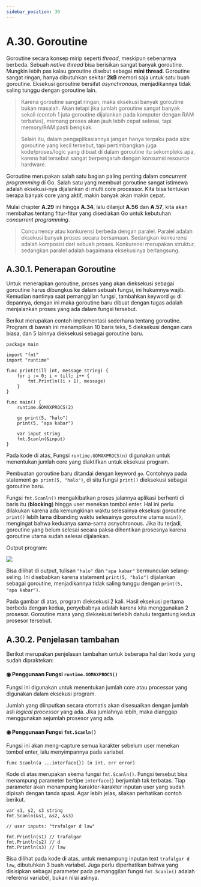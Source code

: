 ```yaml
---
sidebar_position: 30
---
```


# A.30. Goroutine


Goroutine secara konsep mirip seperti  _thread_, meskipun sebenarnya berbeda. Sebuah  _native thread_  bisa berisikan sangat banyak goroutine. Mungkin lebih pas kalau goroutine disebut sebagai  **mini thread**. Goroutine sangat ringan, hanya dibutuhkan sekitar  **2kB**  memori saja untuk satu buah goroutine. Eksekusi goroutine bersifat  _asynchronous_, menjadikannya tidak saling tunggu dengan goroutine lain.

> Karena goroutine sangat ringan, maka eksekusi banyak goroutine bukan masalah. Akan tetapi jika jumlah goroutine sangat banyak sekali (contoh 1 juta goroutine dijalankan pada komputer dengan RAM terbatas), memang proses akan jauh lebih cepat selesai, tapi memory/RAM pasti bengkak.
> 
> Selain itu, dalam pengaplikasiannya jangan hanya terpaku pada size goroutine yang kecil tersebut, tapi pertimbangkan juga kode/proses/logic yang dibuat di dalam goroutine itu sekompleks apa, karena hal tersebut sangat berpengaruh dengan konsumsi resource hardware.

Goroutine merupakan salah satu bagian paling penting dalam  _concurrent programming_  di Go. Salah satu yang membuat goroutine sangat istimewa adalah eksekusi-nya dijalankan di multi core processor. Kita bisa tentukan berapa banyak core yang aktif, makin banyak akan makin cepat.

Mulai chapter  **A.29**  ini hingga  **A.34**, lalu dilanjut  **A.56**  dan  **A.57**, kita akan membahas tentang fitur-fitur yang disediakan Go untuk kebutuhan  _concurrent programming_.

> Concurrency atau konkurensi berbeda dengan paralel. Paralel adalah eksekusi banyak proses secara bersamaan. Sedangkan konkurensi adalah komposisi dari sebuah proses. Konkurensi merupakan struktur, sedangkan paralel adalah bagaimana eksekusinya berlangsung.

## A.30.1. Penerapan Goroutine

Untuk menerapkan goroutine, proses yang akan dieksekusi sebagai goroutine harus dibungkus ke dalam sebuah fungsi, ini hukumnya wajib. Kemudian nantinya saat pemanggilan fungsi, tambahkan keyword  `go`  di depannya, dengan ini maka goroutine baru dibuat dengan tugas adalah menjalankan proses yang ada dalam fungsi tersebut.

Berikut merupakan contoh implementasi sederhana tentang goroutine. Program di bawah ini menampilkan 10 baris teks, 5 dieksekusi dengan cara biasa, dan 5 lainnya dieksekusi sebagai goroutine baru.

```
package main

import "fmt"
import "runtime"

func print(till int, message string) {
    for i := 0; i < till; i++ {
        fmt.Println((i + 1), message)
    }
}

func main() {
    runtime.GOMAXPROCS(2)

    go print(5, "halo")
    print(5, "apa kabar")

    var input string
    fmt.Scanln(&input)
}
```
Pada kode di atas, Fungsi  `runtime.GOMAXPROCS(n)`  digunakan untuk menentukan jumlah core yang diaktifkan untuk eksekusi program.

Pembuatan goroutine baru ditandai dengan keyword  `go`. Contohnya pada statement  `go print(5, "halo")`, di situ fungsi  `print()`  dieksekusi sebagai goroutine baru.

Fungsi  `fmt.Scanln()`  mengakibatkan proses jalannya aplikasi berhenti di baris itu (**blocking**) hingga user menekan tombol enter. Hal ini perlu dilakukan karena ada kemungkinan waktu selesainya eksekusi goroutine  `print()`  lebih lama dibanding waktu selesainya goroutine utama  `main()`, mengingat bahwa keduanya sama-sama asnychronous. Jika itu terjadi, goroutine yang belum selesai secara paksa dihentikan prosesnya karena goroutine utama sudah selesai dijalankan.

Output program:

**![](https://lh7-rt.googleusercontent.com/docsz/AD_4nXdHY1Fk9nh9NlhMuje9DvI1_IOFOnEH_2OobPYgeqB-6joL-FstfYdORJUpjN3gMvAFz2Q8YzFpj57Dz8JuMdoa2Vrx103Oio4jirAXdEiWhg0gtnPX_64Um5UyGjhwh_qwp_k8eT2yyVY11GpBxt9DVJOa?key=d3s-vJLBsYtwvRvGfZhdnw)**

Bisa dilihat di output, tulisan  `"halo"`  dan  `"apa kabar"`  bermunculan selang-seling. Ini disebabkan karena statement  `print(5, "halo")`  dijalankan sebagai goroutine, menjadikannya tidak saling tunggu dengan  `print(5, "apa kabar")`.

Pada gambar di atas, program dieksekusi 2 kali. Hasil eksekusi pertama berbeda dengan kedua, penyebabnya adalah karena kita menggunakan 2 prosesor. Goroutine mana yang dieksekusi terlebih dahulu tergantung kedua prosesor tersebut.

## A.30.2. Penjelasan tambahan

Berikut merupakan penjelasan tambahan untuk beberapa hal dari kode yang sudah dipraktekan:

#### ◉ Penggunaan Fungsi  `runtime.GOMAXPROCS()`

Fungsi ini digunakan untuk menentukan jumlah core atau processor yang digunakan dalam eksekusi program.

Jumlah yang diinputkan secara otomatis akan disesuaikan dengan jumlah asli  _logical processor_  yang ada. Jika jumlahnya lebih, maka dianggap menggunakan sejumlah prosesor yang ada.

#### ◉ Penggunaan Fungsi  `fmt.Scanln()`

Fungsi ini akan meng-capture semua karakter sebelum user menekan tombol enter, lalu menyimpannya pada variabel.

```
func Scanln(a ...interface{}) (n int, err error)
```
Kode di atas merupakan skema fungsi  `fmt.Scanln()`. Fungsi tersebut bisa menampung parameter bertipe  `interface{}`  berjumlah tak terbatas. Tiap parameter akan menampung karakter-karakter inputan user yang sudah dipisah dengan tanda spasi. Agar lebih jelas, silakan perhatikan contoh berikut.

```
var s1, s2, s3 string
fmt.Scanln(&s1, &s2, &s3)

// user inputs: "trafalgar d law"

fmt.Println(s1) // trafalgar
fmt.Println(s2) // d
fmt.Println(s3) // law
```

Bisa dilihat pada kode di atas, untuk menampung inputan text  `trafalgar d law`, dibutuhkan 3 buah variabel. Juga perlu diperhatikan bahwa yang disisipkan sebagai parameter pada pemanggilan fungsi  `fmt.Scanln()`  adalah referensi variabel, bukan nilai aslinya.